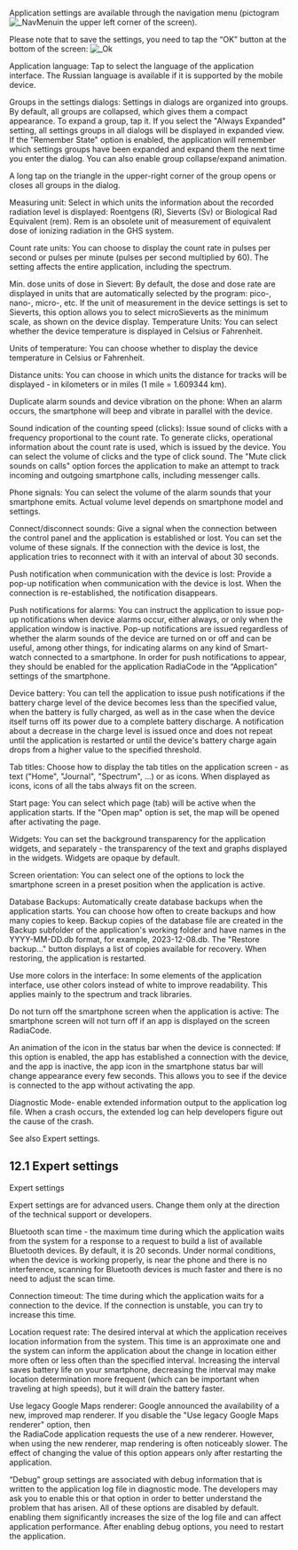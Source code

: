 Application settings are available through the navigation menu (pictogram ![_NavMenu](Attachments/_navmenu%204.png)in the upper left corner of the screen).

Please note that to save the settings, you need to tap the “OK” button at the bottom of the screen: ![_Ok](Images/_ok.png)

Application language: Tap to select the language of the application interface. The Russian language is available if it is supported by the mobile device.

Groups in the settings dialogs: Settings in dialogs are organized into groups. By default, all groups are collapsed, which gives them a compact appearance. To expand a group, tap it. If you select the "Always Expanded" setting, all settings groups in all dialogs will be displayed in expanded view. If the "Remember State" option is enabled, the application will remember which settings groups have been expanded and expand them the next time you enter the dialog. You can also enable group collapse/expand animation.

A long tap on the triangle in the upper-right corner of the group opens or closes all groups in the dialog.

Measuring unit: Select in which units the information about the recorded radiation level is displayed: Roentgens (R), Sieverts (Sv) or Biological Rad Equivalent (rem). Rem is an obsolete unit of measurement of equivalent dose of ionizing radiation in the GHS system.

Count rate units: You can choose to display the count rate in pulses per second or pulses per minute (pulses per second multiplied by 60). The setting affects the entire application, including the spectrum.

Min. dose units of dose in Sievert: By default, the dose and dose rate are displayed in units that are automatically selected by the program: pico-, nano-, micro-, etc. If the unit of measurement in the device settings is set to Sieverts, this option allows you to select microSieverts as the minimum scale, as shown on the device display. Temperature Units: You can select whether the device temperature is displayed in Celsius or Fahrenheit.

Units of temperature: You can choose whether to display the device temperature in Celsius or Fahrenheit.

Distance units: You can choose in which units the distance for tracks will be displayed - in kilometers or in miles (1 mile = 1.609344 km).

Duplicate alarm sounds and device vibration on the phone: When an alarm occurs, the smartphone will beep and vibrate in parallel with the device.

Sound indication of the counting speed (clicks): Issue sound of clicks with a frequency proportional to the count rate. To generate clicks, operational information about the count rate is used, which is issued by the device. You can select the volume of clicks and the type of click sound. The "Mute click sounds on calls" option forces the application to make an attempt to track incoming and outgoing smartphone calls, including messenger calls.

Phone signals: You can select the volume of the alarm sounds that your smartphone emits. Actual volume level depends on smartphone model and settings.

Connect/disconnect sounds: Give a signal when the connection between the control panel and the application is established or lost. You can set the volume of these signals. If the connection with the device is lost, the application tries to reconnect with it with an interval of about 30 seconds.

Push notification when communication with the device is lost: Provide a pop-up notification when communication with the device is lost. When the connection is re-established, the notification disappears.

Push notifications for alarms: You can instruct the application to issue pop-up notifications when device alarms occur, either always, or only when the application window is inactive. Pop-up notifications are issued regardless of whether the alarm sounds of the device are turned on or off and can be useful, among other things, for indicating alarms on any kind of Smart-watch connected to a smartphone. In order for push notifications to appear, they should be enabled for the application RadiaCode in the “Application” settings of the smartphone.

Device battery: You can tell the application to issue push notifications if the battery charge level of the device becomes less than the specified value, when the battery is fully charged, as well as in the case when the device itself turns off its power due to a complete battery discharge. A notification about a decrease in the charge level is issued once and does not repeat until the application is restarted or until the device's battery charge again drops from a higher value to the specified threshold.

Tab titles: Choose how to display the tab titles on the application screen - as text ("Home", "Journal", "Spectrum", ...) or as icons. When displayed as icons, icons of all the tabs always fit on the screen.

Start page: You can select which page (tab) will be active when the application starts. If the "Open map" option is set, the map will be opened after activating the page.

Widgets: You can set the background transparency for the application widgets, and separately - the transparency of the text and graphs displayed in the widgets. Widgets are opaque by default.

Screen orientation: You can select one of the options to lock the smartphone screen in a preset position when the application is active.

Database Backups: Automatically create database backups when the application starts. You can choose how often to create backups and how many copies to keep. Backup copies of the database file are created in the Backup subfolder of the application's working folder and have names in the YYYY-MM-DD.db format, for example, 2023-12-08.db. The "Restore backup..." button displays a list of copies available for recovery. When restoring, the application is restarted.

Use more colors in the interface: In some elements of the application interface, use other colors instead of white to improve readability. This applies mainly to the spectrum and track libraries.

Do not turn off the smartphone screen when the application is active: The smartphone screen will not turn off if an app is displayed on the screen RadiaCode.

An animation of the icon in the status bar when the device is connected: If this option is enabled, the app has established a connection with the device, and the app is inactive, the app icon in the smartphone status bar will change appearance every few seconds. This allows you to see if the device is connected to the app without activating the app.
<p id="d_mode">Diagnostic Mode- enable extended information output to the application log file. When a crash occurs, the extended log can help developers figure out the cause of the crash.</p>

See also Expert settings.

## 12.1 Expert settings

Expert settings

Expert settings are for advanced users. Change them only at the direction of the technical support or developers.

Bluetooth scan time - the maximum time during which the application waits from the system for a response to a request to build a list of available Bluetooth devices. By default, it is 20 seconds. Under normal conditions, when the device is working properly, is near the phone and there is no interference, scanning for Bluetooth devices is much faster and there is no need to adjust the scan time.

Connection timeout: The time during which the application waits for a connection to the device. If the connection is unstable, you can try to increase this time.

Location request rate: The desired interval at which the application receives location information from the system. This time is an approximate one and the system can inform the application about the change in location either more often or less often than the specified interval. Increasing the interval saves battery life on your smartphone, decreasing the interval may make location determination more frequent (which can be important when traveling at high speeds), but it will drain the battery faster.

Use legacy Google Maps renderer: Google announced the availability of a new, improved map renderer. If you disable the "Use legacy Google Maps renderer" option, then  
the RadiaCode application requests the use of a new renderer. However, when using the new renderer, map rendering is often noticeably slower. The effect of changing the value of this option appears only after restarting the application.

“Debug” group settings are associated with debug information that is written to the application log file in diagnostic mode. The developers may ask you to enable this or that option in order to better understand the problem that has arisen. All of these options are disabled by default. enabling them significantly increases the size of the log file and can affect application performance. After enabling debug options, you need to restart the application.